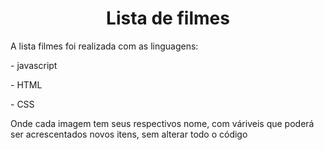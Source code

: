<h1 align="center">Lista de filmes</h1>
<p>A lista filmes foi realizada com as linguagens:
<p> - javascript
<p> - HTML </p> 
<p> - CSS</p>
<p>Onde cada imagem tem seus respectivos nome, com váriveis que poderá ser acrescentados novos itens, sem alterar todo o código </p>




